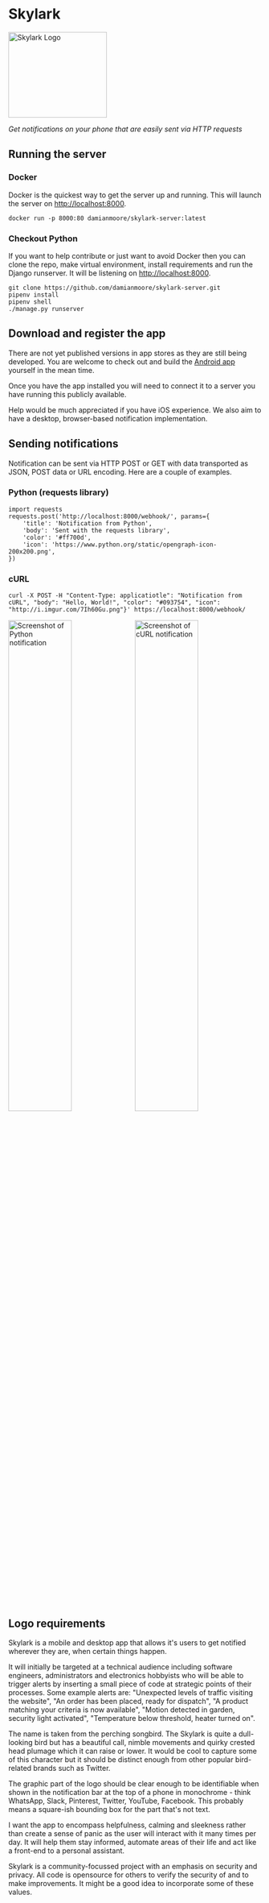 # Skylark

<img src="https://epixstudios.co.uk/filer/canonical/1532274227/2/" alt="Skylark Logo" width="196px" height="170px">

*Get notifications on your phone that are easily sent via HTTP requests*


## Running the server

### Docker

Docker is the quickest way to get the server up and running. This will launch the server on [http://localhost:8000](http://localhost:8000).

    docker run -p 8000:80 damianmoore/skylark-server:latest

### Checkout Python

If you want to help contribute or just want to avoid Docker then you can clone the repo, make virtual environment, install requirements and run the Django runserver. It will be listening on [http://localhost:8000](http://localhost:8000).

    git clone https://github.com/damianmoore/skylark-server.git
    pipenv install
    pipenv shell
    ./manage.py runserver


## Download and register the app

There are not yet published versions in app stores as they are still being developed. You are welcome to check out and build the [Android app](https://github.com/damianmoore/skylark-android) yourself in the mean time.

Once you have the app installed you will need to connect it to a server you have running this publicly available.

Help would be much appreciated if you have iOS experience. We also aim to have a desktop, browser-based notification implementation.


## Sending notifications

Notification can be sent via HTTP POST or GET with data transported as JSON, POST data or URL encoding. Here are a couple of examples.

### Python (requests library)

    import requests
    requests.post('http://localhost:8000/webhook/', params={
        'title': 'Notification from Python',
        'body': 'Sent with the requests library',
        'color': '#ff700d',
        'icon': 'https://www.python.org/static/opengraph-icon-200x200.png',
    })

### cURL

    curl -X POST -H "Content-Type: applicatiotle": "Notification from cURL", "body": "Hello, World!", "color": "#093754", "icon": "http://i.imgur.com/7Ih60Gu.png"}' https://localhost:8000/webhook/

<img src="https://epixstudios.co.uk/filer/canonical/1532296260/3/" alt="Screenshot of Python notification" width=50% /><img src="https://epixstudios.co.uk/filer/canonical/1532296260/4/" alt="Screenshot of cURL notification" width=50% />


## Logo requirements

Skylark is a mobile and desktop app that allows it's users to get notified wherever they are, when certain things happen.

It will initially be targeted at a technical audience including software engineers, administrators and electronics hobbyists who will be able to trigger alerts by inserting a small piece of code at strategic points of their processes. Some example alerts are: "Unexpected levels of traffic visiting the website", "An order has been placed, ready for dispatch", "A product matching your criteria is now available", "Motion detected in garden, security light activated", "Temperature below threshold, heater turned on".


The name is taken from the perching songbird. The Skylark is quite a dull-looking bird but has a beautiful call, nimble movements and quirky crested head plumage which it can raise or lower. It would be cool to capture some of this character but it should be distinct enough from other popular bird-related brands such as Twitter.

The graphic part of the logo should be clear enough to be identifiable when shown in the notification bar at the top of a phone in monochrome - think WhatsApp, Slack, Pinterest, Twitter, YouTube, Facebook. This probably means a square-ish bounding box for the part that's not text.

I want the app to encompass helpfulness, calming and sleekness rather than create a sense of panic as the user will interact with it many times per day. It will help them stay informed, automate areas of their life and act like a front-end to a personal assistant.

Skylark is a community-focussed project with an emphasis on security and privacy. All code is opensource for others to verify the security of and to make improvements. It might be a good idea to incorporate some of these values.
